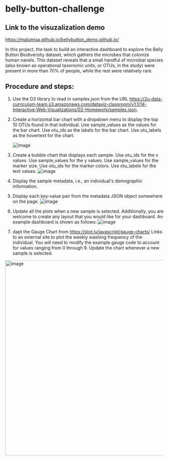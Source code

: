 # belly-button-challenge

## Link to the visuzalization demo
https://malumisa.github.io/bellybutton_demo.github.io/

In this project, the task to build an interactive dashboard to explore the Belly Button Biodiversity dataset, which gathers the microbes that colonize human navels.
This dataset reveals that a small handful of microbial species (also known as  operational taxonomic units, or OTUs, in the study) were present in more than 70% of people, while the rest were relatively rare.

## Procedure and steps:
1.	Use the D3 library to read in samples.json from the URL https://2u-data-curriculum-team.s3.amazonaws.com/dataviz-classroom/v1.1/14-Interactive-Web-Visualizations/02-Homework/samples.json.
2.	Create a horizontal bar chart with a dropdown menu to display the top 10 OTUs found in that individual.
  	Use sample_values as the values for the bar chart.
  	Use otu_ids as the labels for the bar chart.
  	Use otu_labels as the hovertext for the chart.
    
    ![image](https://user-images.githubusercontent.com/111699427/216680595-8ae0d09b-46e6-4e60-bd8a-7fb184849e4f.png)
3.	Create a bubble chart that displays each sample.
  	Use otu_ids for the x values.
  	Use sample_values for the y values.
    Use sample_values for the marker size.
  	Use otu_ids for the marker colors.
    Use otu_labels for the text values.
    ![image](https://user-images.githubusercontent.com/111699427/216680777-acb9f143-25b5-49cc-be8c-02cb38a0ce8c.png)
    
4.	Display the sample metadata, i.e., an individual's demographic information.
5.	Display each key-value pair from the metadata JSON object somewhere on the page.
![image](https://user-images.githubusercontent.com/111699427/216680883-2b1dc2e9-ab66-4e5b-a804-66cb26421020.png)

6. Update all the plots when a new sample is selected. Additionally, you are welcome to create any layout that you would like for your dashboard. An example dashboard is shown as follows:
![image](https://user-images.githubusercontent.com/111699427/216681016-7f1173d7-fe43-444e-8255-786612638f3f.png)

7. dapt the Gauge Chart from https://plot.ly/javascript/gauge-charts/ Links to an external site.to plot the weekly washing frequency of the individual.
    You will need to modify the example gauge code to account for values ranging from 0 through 9.
    Update the chart whenever a new sample is selected.
<img width="619" alt="image" src="https://user-images.githubusercontent.com/111699427/216681545-a6c3903e-aca2-4247-b5f0-30f57ddc1301.png">







